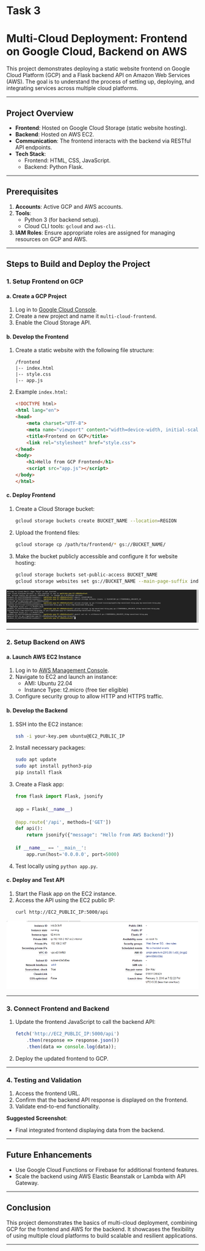 # Task 3
# Multi-Cloud Deployment: Frontend on Google Cloud, Backend on AWS

This project demonstrates deploying a static website frontend on Google Cloud Platform (GCP) and a Flask backend API on Amazon Web Services (AWS). The goal is to understand the process of setting up, deploying, and integrating services across multiple cloud platforms.

---

## Project Overview

- **Frontend**: Hosted on Google Cloud Storage (static website hosting).
- **Backend**: Hosted on AWS EC2.
- **Communication**: The frontend interacts with the backend via RESTful API endpoints.
- **Tech Stack**:
  - Frontend: HTML, CSS, JavaScript.
  - Backend: Python Flask.

---

## Prerequisites

1. **Accounts**: Active GCP and AWS accounts.
2. **Tools**:
   - Python 3 (for backend setup).
   - Cloud CLI tools: `gcloud` and `aws-cli`.
3. **IAM Roles**: Ensure appropriate roles are assigned for managing resources on GCP and AWS.

---

## Steps to Build and Deploy the Project

### 1. Setup Frontend on GCP

#### a. Create a GCP Project
1. Log in to [Google Cloud Console](https://console.cloud.google.com/).
2. Create a new project and name it `multi-cloud-frontend`.
3. Enable the Cloud Storage API.

#### b. Develop the Frontend
1. Create a static website with the following file structure:
   ```
   /frontend
   |-- index.html
   |-- style.css
   |-- app.js
   ```
2. Example `index.html`:
   ```html
   <!DOCTYPE html>
   <html lang="en">
   <head>
       <meta charset="UTF-8">
       <meta name="viewport" content="width=device-width, initial-scale=1.0">
       <title>Frontend on GCP</title>
       <link rel="stylesheet" href="style.css">
   </head>
   <body>
       <h1>Hello from GCP Frontend</h1>
       <script src="app.js"></script>
   </body>
   </html>
   ```

#### c. Deploy Frontend
1. Create a Cloud Storage bucket:
   ```bash
   gcloud storage buckets create BUCKET_NAME --location=REGION
   ```
2. Upload the frontend files:
   ```bash
   gcloud storage cp /path/to/frontend/* gs://BUCKET_NAME/
   ```
3. Make the bucket publicly accessible and configure it for website hosting:
   ```bash
   gcloud storage buckets set-public-access BUCKET_NAME
   gcloud storage websites set gs://BUCKET_NAME --main-page-suffix index.html
   ```

![EC2 details](Cloud_storage.PNG)

---

### 2. Setup Backend on AWS

#### a. Launch AWS EC2 Instance
1. Log in to [AWS Management Console](https://aws.amazon.com/console/).
2. Navigate to EC2 and launch an instance:
   - AMI: Ubuntu 22.04
   - Instance Type: t2.micro (free tier eligible)
3. Configure security group to allow HTTP and HTTPS traffic.

#### b. Develop the Backend
1. SSH into the EC2 instance:
   ```bash
   ssh -i your-key.pem ubuntu@EC2_PUBLIC_IP
   ```
2. Install necessary packages:
   ```bash
   sudo apt update
   sudo apt install python3-pip
   pip install flask
   ```
3. Create a Flask app:
   ```python
   from flask import Flask, jsonify

   app = Flask(__name__)

   @app.route('/api', methods=['GET'])
   def api():
       return jsonify({"message": "Hello from AWS Backend!"})

   if __name__ == '__main__':
       app.run(host='0.0.0.0', port=5000)
   ```
4. Test locally using `python app.py`.

#### c. Deploy and Test API
1. Start the Flask app on the EC2 instance.
2. Access the API using the EC2 public IP:
   ```bash
   curl http://EC2_PUBLIC_IP:5000/api
   ```

![EC2 details](AWS_ec2.PNG)

---

### 3. Connect Frontend and Backend

1. Update the frontend JavaScript to call the backend API:
   ```javascript
   fetch('http://EC2_PUBLIC_IP:5000/api')
       .then(response => response.json())
       .then(data => console.log(data));
   ```
2. Deploy the updated frontend to GCP.

---

### 4. Testing and Validation

1. Access the frontend URL.
2. Confirm that the backend API response is displayed on the frontend.
3. Validate end-to-end functionality.

**Suggested Screenshot**:
- Final integrated frontend displaying data from the backend.

---

## Future Enhancements

- Use Google Cloud Functions or Firebase for additional frontend features.
- Scale the backend using AWS Elastic Beanstalk or Lambda with API Gateway.

---

## Conclusion
This project demonstrates the basics of multi-cloud deployment, combining GCP for the frontend and AWS for the backend. It showcases the flexibility of using multiple cloud platforms to build scalable and resilient applications.

---

